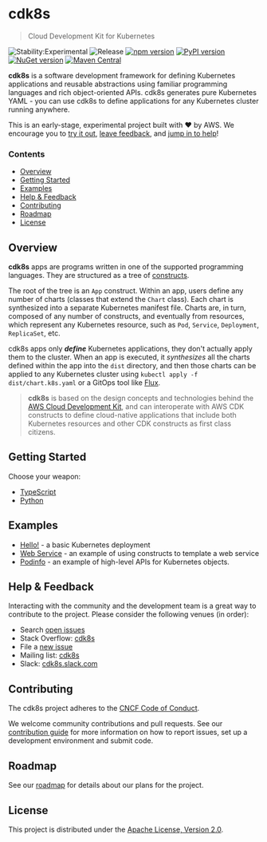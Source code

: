 # cdk8s

> Cloud Development Kit for Kubernetes

![Stability:Experimental](https://img.shields.io/badge/stability-experimental-orange)
![Release](https://github.com/awslabs/cdk8s/workflows/Release/badge.svg)
[![npm version](https://badge.fury.io/js/cdk8s.svg)](https://badge.fury.io/js/cdk8s)
[![PyPI version](https://badge.fury.io/py/cdk8s.svg)](https://badge.fury.io/py/cdk8s)
[![NuGet version](https://badge.fury.io/nu/Org.Cdk8s.svg)](https://badge.fury.io/nu/Org.Cdk8s)
[![Maven Central](https://maven-badges.herokuapp.com/maven-central/org.cdk8s/cdk8s/badge.svg?style=plastic)](https://maven-badges.herokuapp.com/maven-central/org.cdk8s/cdk8s)


**cdk8s** is a software development framework for defining Kubernetes
applications and reusable abstractions using familiar programming languages and
rich object-oriented APIs. cdk8s generates pure Kubernetes YAML - you can use
cdk8s to define applications for any Kubernetes cluster running anywhere.

This is an early-stage, experimental project built with ❤️ by AWS. We encourage you to [try it out](#getting-started), [leave feedback](#getting-help), and [jump in to help](#contributions)!

### Contents

- [Overview](#overview)
- [Getting Started](#getting-started)
- [Examples](#examples)
- [Help & Feedback](#help--feedback)
- [Contributing](#contributing)
- [Roadmap](#roadmap)
- [License](#license)

## Overview

**cdk8s** apps are programs written in one of the supported programming
languages. They are structured as a tree of
[constructs](https://github.com/aws/constructs).

The root of the tree is an `App` construct. Within an app, users define any
number of charts (classes that extend the `Chart` class). Each chart is
synthesized into a separate Kubernetes manifest file. Charts are, in turn,
composed of any number of constructs, and eventually from resources, which
represent any Kubernetes resource, such as `Pod`, `Service`, `Deployment`,
`ReplicaSet`, etc.

cdk8s apps only ***define*** Kubernetes applications, they don't actually apply
them to the cluster. When an app is executed, it *synthesizes* all the charts
defined within the app into the `dist` directory, and then those charts can be
applied to any Kubernetes cluster using `kubectl apply -f dist/chart.k8s.yaml` or a GitOps tool like [Flux](https://fluxcd.io/).

> **cdk8s** is based on the design concepts and technologies behind the [AWS
Cloud Development Kit](https://aws.amazon.com/cdk), and can interoperate with
AWS CDK constructs to define cloud-native applications that include both
Kubernetes resources and other CDK constructs as first class citizens.

## Getting Started

Choose your weapon:

- [TypeScript](./docs/intro-typescript.md)
- [Python](./docs/intro-python.md)

## Examples

- [Hello!](./examples/hell) - a basic Kubernetes deployment
- [Web Service](./examples/web-service) - an example of using constructs to template a web service
- [Podinfo](./examples/podinfo/examples/app-example.ts) - an example of
  high-level APIs for Kubernetes objects.

## Help & Feedback

Interacting with the community and the development team is a great way to
contribute to the project. Please consider the following venues (in order):

* Search [open issues](./issues)
* Stack Overflow: [cdk8s](https://stackoverflow.com/questions/ask?tags=cdk8s)
* File a [new issue](./issues/new/choose)
* Mailing list: [cdk8s](https://groups.google.com/forum/#!forum/cdk8s)
* Slack: [cdk8s.slack.com](https://join.slack.com/t/cdk8s/shared_invite/enQtOTY0NTMzMzY4MjU3LWMyYzM2ZmQzOTAyZjAzY2E5MGNjNmJlMDgwZWQwM2M0YTAwMTE5MmE3ZGM3OWY2N2ZkYjQ3NjBkOWYwMDg0ZWU)

## Contributing

The cdk8s project adheres to the [CNCF Code of
Conduct](https://github.com/cncf/foundation/blob/master/code-of-conduct.md).

We welcome community contributions and pull requests. See our [contribution
guide](./CONTRIBUTING.md) for more information on how to report issues, set up a
development environment and submit code.

## Roadmap

See our [roadmap](https://github.com/awslabs/cdk8s/projects/1) for details about our plans for the project.

## License

This project is distributed under the [Apache License, Version 2.0](./LICENSE).
